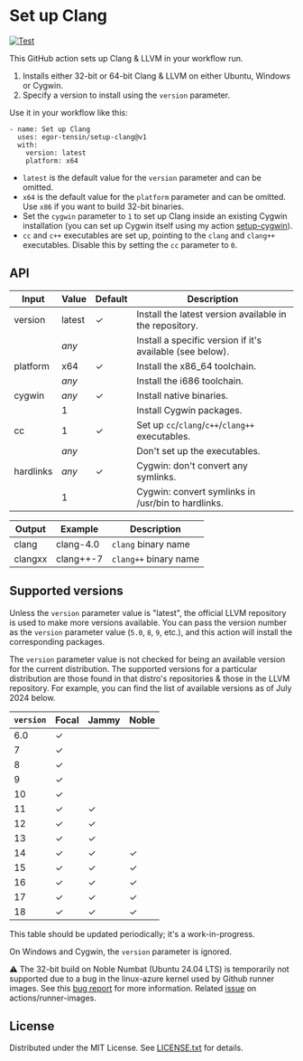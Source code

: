 Set up Clang
============

[![Test](https://github.com/egor-tensin/setup-clang/actions/workflows/test.yml/badge.svg)](https://github.com/egor-tensin/setup-clang/actions/workflows/test.yml)

This GitHub action sets up Clang & LLVM in your workflow run.

1. Installs either 32-bit or 64-bit Clang & LLVM on either Ubuntu, Windows or
Cygwin.
2. Specify a version to install using the `version` parameter.

Use it in your workflow like this:

    - name: Set up Clang
      uses: egor-tensin/setup-clang@v1
      with:
        version: latest
        platform: x64

* `latest` is the default value for the `version` parameter and can be omitted.
* `x64` is the default value for the `platform` parameter and can be omitted.
Use `x86` if you want to build 32-bit binaries.
* Set the `cygwin` parameter to `1` to set up Clang inside an existing Cygwin
installation (you can set up Cygwin itself using my action [setup-cygwin]).
* `cc` and `c++` executables are set up, pointing to the `clang` and `clang++`
executables.
Disable this by setting the `cc` parameter to `0`.

[setup-cygwin]: https://github.com/egor-tensin/setup-cygwin

API
---

| Input     | Value   | Default | Description
| --------- | ------- | ------- | -----------
| version   | latest  | ✓       | Install the latest version available in the repository.
|           | *any*   |         | Install a specific version if it's available (see below).
| platform  | x64     | ✓       | Install the x86_64 toolchain.
|           | *any*   |         | Install the i686 toolchain.
| cygwin    | *any*   | ✓       | Install native binaries.
|           | 1       |         | Install Cygwin packages.
| cc        | 1       | ✓       | Set up `cc`/`clang`/`c++`/`clang++` executables.
|           | *any*   |         | Don't set up the executables.
| hardlinks | *any*   | ✓       | Cygwin: don't convert any symlinks.
|           | 1       |         | Cygwin: convert symlinks in /usr/bin to hardlinks.

| Output  | Example   | Description
| ------- | --------- | -----------
| clang   | clang-4.0 | `clang` binary name
| clangxx | clang++-7 | `clang++` binary name

Supported versions
------------------

Unless the `version` parameter value is "latest", the official LLVM repository
is used to make more versions available.
You can pass the version number as the `version` parameter value (`5.0`, `8`,
`9`, etc.), and this action will install the corresponding packages.

The `version` parameter value is not checked for being an available version for
the current distribution.
The supported versions for a particular distribution are those found in that
distro's repositories & those in the LLVM repository.
For example, you can find the list of available versions as of July 2024
below.

| `version` | Focal | Jammy | Noble
| --------- | ----- | ----- | -----
| 6.0       | ✓     |       |
| 7         | ✓     |       |
| 8         | ✓     |       |
| 9         | ✓     |       |
| 10        | ✓     |       |
| 11        | ✓     | ✓     |
| 12        | ✓     | ✓     |
| 13        | ✓     | ✓     |
| 14        | ✓     | ✓     | ✓
| 15        | ✓     | ✓     | ✓
| 16        | ✓     | ✓     | ✓
| 17        | ✓     | ✓     | ✓
| 18        | ✓     | ✓     | ✓

This table should be updated periodically; it's a work-in-progress.

On Windows and Cygwin, the `version` parameter is ignored.

:warning: The 32-bit build on Noble Numbat (Ubuntu 24.04 LTS) is temporarily not supported
due to a bug in the linux-azure kernel used by Github runner images. See this
[bug report](https://bugs.launchpad.net/ubuntu/+source/linux-signed-azure/+bug/2071445)
for more information. Related [issue](https://bugs.launchpad.net/ubuntu/+source/linux-signed-azure/+bug/2071445)
on actions/runner-images.

License
-------

Distributed under the MIT License.
See [LICENSE.txt] for details.

[LICENSE.txt]: LICENSE.txt
